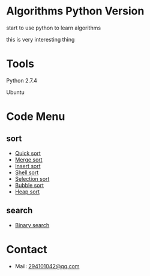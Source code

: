 # Algorithms Python Version
start to use python to learn algorithms

this is very interesting thing

# Tools

Python 2.7.4

Ubuntu

# Code Menu

## sort

  + [Quick sort][1]
  + [Merge sort][2]
  + [Insert sort][3]
  + [Shell sort][4]
  + [Selection sort][5]
  + [Bubble sort][6]
  + [Heap sort][7]

## search

  + [Binary search][21]

# Contact

  - Mail: 294101042@qq.com

[1]: https://github.com/smileboywtu/Algorithms-Python3/tree/master/sort/quick-sort "quick sort"
[2]: https://github.com/smileboywtu/Algorithms-Python3/tree/master/sort/merge-sort "merge sort"
[3]: https://github.com/smileboywtu/Algorithms-Python3/tree/master/sort/insert-sort "insert sort"
[4]:https://github.com/smileboywtu/Algorithms-Python3/tree/master/sort/shell-sort "shell sort"
[5]:https://github.com/smileboywtu/Algorithms-Python3/tree/master/sort/selection-sort "selection sort"
[6]:https://github.com/smileboywtu/Algorithms-Python3/tree/master/sort/bubble-sort "bubble sort"
[7]:https://github.com/smileboywtu/Algorithms-Python3/tree/master/sort/heap-sort "heap sort"
[21]:https://github.com/smileboywtu/Algorithms-Python3/tree/master/search/binary-search "binary search"
